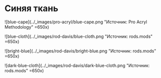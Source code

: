 # Синяя ткань

![blue-cape](../_images/pro-acryl/blue-cape.png "Источник: Pro Acryl Methodology" =650x)

![blue-cloth](../_images/rod-davis/blue-cloth.png "Источник: rods.mods" =650x)

![bright-blue](../_images/rod-davis/bright-blue.png "Источник: rods.mods" =650x)

![dark-blue-cloth](../_images/rod-davis/dark-blue-cloth.png "Источник: rods.mods" =650x)
